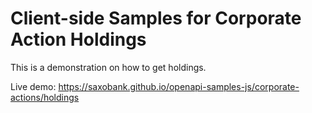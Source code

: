 # Client-side Samples for Corporate Action Holdings

This is a demonstration on how to get holdings.

Live demo: https://saxobank.github.io/openapi-samples-js/corporate-actions/holdings